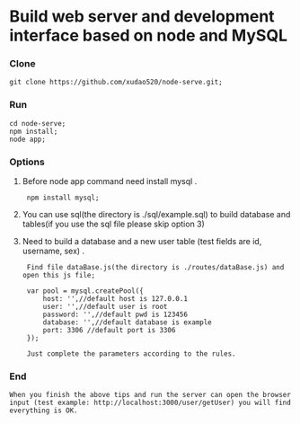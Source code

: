 # Build web server and development interface based on node and MySQL

### Clone 
    git clone https://github.com/xudao520/node-serve.git;
    
### Run 
    cd node-serve;
    npm install;
    node app;

### Options
1. Before node app command need install mysql .

        npm install mysql;
        
2. You can use sql(the directory is ./sql/example.sql) to build database and tables(if you use the sql file please skip option 3)

3. Need to build a database and a new user table (test fields are id, username, sex) .
		
		Find file dataBase.js(the directory is ./routes/dataBase.js) and open this js file;

		var pool = mysql.createPool({
		    host: '',//default host is 127.0.0.1
		    user: '',//default user is root
		    password: '',//default pwd is 123456
		    database: '',//default database is example
		    port: 3306 //default port is 3306
		});

		Just complete the parameters according to the rules.

### End
	
	When you finish the above tips and run the server can open the browser 
	input (test example: http://localhost:3000/user/getUser) you will find everything is OK.


